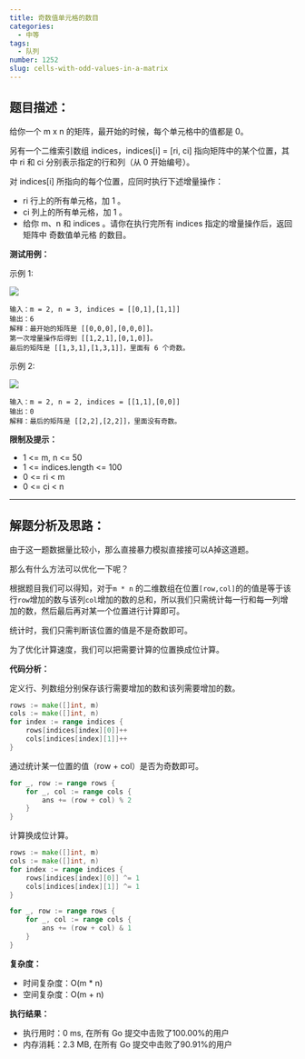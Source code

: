 ```yaml
---
title: 奇数值单元格的数目
categories:
  - 中等
tags:
  - 队列
number: 1252
slug: cells-with-odd-values-in-a-matrix
---
```



## 题目描述：

给你一个 m x n 的矩阵，最开始的时候，每个单元格中的值都是 0。

另有一个二维索引数组 indices，indices[i] = [ri, ci] 指向矩阵中的某个位置，其中 ri 和 ci 分别表示指定的行和列（从 0 开始编号）。

对 indices[i] 所指向的每个位置，应同时执行下述增量操作：

- ri 行上的所有单元格，加 1 。
- ci 列上的所有单元格，加 1 。
- 给你 m、n 和 indices 。请你在执行完所有 indices 指定的增量操作后，返回矩阵中 奇数值单元格 的数目。


**测试用例：**

示例 1:

![](/img/leetcode/1252奇数值单元格的数目/e1.png)
```
输入：m = 2, n = 3, indices = [[0,1],[1,1]]
输出：6
解释：最开始的矩阵是 [[0,0,0],[0,0,0]]。
第一次增量操作后得到 [[1,2,1],[0,1,0]]。
最后的矩阵是 [[1,3,1],[1,3,1]]，里面有 6 个奇数。
```


示例 2:

![](/img/leetcode/1252奇数值单元格的数目/e2.png)
```
输入：m = 2, n = 2, indices = [[1,1],[0,0]]
输出：0
解释：最后的矩阵是 [[2,2],[2,2]]，里面没有奇数。
```
**限制及提示：**
- 1 <= m, n <= 50
- 1 <= indices.length <= 100
- 0 <= ri < m
- 0 <= ci < n

---
## 解题分析及思路：

由于这一题数据量比较小，那么直接暴力模拟直接接可以A掉这道题。

那么有什么方法可以优化一下呢？

根据题目我们可以得知，对于`m * n` 的二维数组在位置`[row,col]`的的值是等于该行`row`增加的数与该列`col`增加的数的总和，所以我们只需统计每一行和每一列增加的数，然后最后再对某一个位置进行计算即可。

统计时，我们只需判断该位置的值是不是奇数即可。

为了优化计算速度，我们可以把需要计算的位置换成位计算。

**代码分析：**

定义行、列数组分别保存该行需要增加的数和该列需要增加的数。
```go
rows := make([]int, m)
cols := make([]int, n)
for index := range indices {
    rows[indices[index][0]]++
    cols[indices[index][1]]++
}
```

通过统计某一位置的值（row + col）是否为奇数即可。
```go
for _, row := range rows {
    for _, col := range cols {
        ans += (row + col) % 2
    }
}
```

计算换成位计算。
```go
rows := make([]int, m)
cols := make([]int, n)
for index := range indices {
    rows[indices[index][0]] ^= 1
    cols[indices[index][1]] ^= 1
}

for _, row := range rows {
    for _, col := range cols {
        ans += (row + col) & 1
    }
}
```

**复杂度：**
- 时间复杂度：O(m * n)
- 空间复杂度：O(m + n)

**执行结果：**
- 执行用时：0 ms, 在所有 Go 提交中击败了100.00%的用户
- 内存消耗：2.3 MB, 在所有 Go 提交中击败了90.91%的用户
